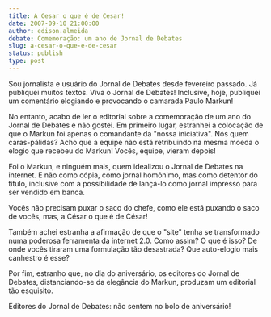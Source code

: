 ```yaml
---
title: A Cesar o que é de Cesar!
date: 2007-09-10 21:00:00
author: edison.almeida
debate: Comemoração: um ano de Jornal de Debates
slug: a-cesar-o-que-e-de-cesar
status: publish 
type: post
---
```


  

Sou jornalista e usuário do Jornal de Debates desde fevereiro passado. Já publiquei muitos textos. Viva o Jornal de Debates! Inclusive, hoje, publiquei um comentário elogiando e provocando o camarada Paulo Markun!  

  

No entanto, acabo de ler o editorial sobre a comemoração de um ano do Jornal de Debates e não gostei. Em primeiro lugar, estranhei a colocação de que o Markun foi apenas o comandante da "nossa iniciativa". Nós quem caras-pálidas? Acho que a equipe não está retribuindo na mesma moeda o elogio que recebeu do Markun! Vocês, equipe, vieram depois!  

  

Foi o Markun, e ninguém mais, quem idealizou o Jornal de Debates na internet. E não como cópia, como jornal homônimo, mas como detentor do título, inclusive com a possibilidade de lançá-lo como jornal impresso para ser vendido em banca.  

  

Vocês não precisam puxar o saco do chefe, como ele está puxando o saco de vocês, mas, a César o que é de César!  

  

Também achei estranha a afirmação de que o "site" tenha se transformado numa poderosa ferramenta da internet 2.0. Como assim? O que é isso? De onde vocês tiraram uma formulação tão desastrada? Que auto-elogio mais canhestro é esse?  

  

Por fim, estranho que, no dia do aniversário, os editores do Jornal de Debates, distanciando-se da elegância do Markun, produzam um editorial tão esquisito.  

  

Editores do Jornal de Debates: não sentem no bolo de aniversário!
